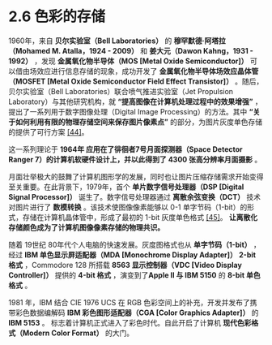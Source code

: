 
# 2.6 色彩的存储

1960年，来自 **贝尔实验室（Bell Laboratories）** 的 **穆罕默德·阿塔拉（Mohamed M. Atalla，1924 - 2009）** 和 **姜大元（Dawon Kahng，1931 - 1992）** ，发现 **金属氧化物半导体（MOS [Metal Oxide Semiconductor]）** 可以借由场效应进行信息存储的现象，成功开发了 **金属氧化物半导体场效应晶体管（MOSFET [Metal Oxide Semiconductor Field Effect Transistor]）** 。随后，贝尔实验室（Bell Laboratories）联合喷气推进实验室（Jet Propulsion Laboratory）与其他研究机构，就 **“提高图像在计算机处理过程中的效果增强”** ，提出了一系列用于数字图像处理（Digital Image Processing）的方法。其中 **“关于如何利用有限的物理存储空间来保存图片像素点”** 的部分，为图片灰度单色存储的提供了可行方案 [\[44\]][ref]。

这一系列理论于 **1964年 应用在了徘徊者7号月面探测器（Space Detector Ranger 7）的计算机软硬件设计上，并以此得到了 4300 张高分辨率月面摄影** 。

月面壮举极大的鼓舞了计算机图形学的发展，同时也让图片压缩存储需求开始变得至关重要。在此背景下，1979年，首个 **单片数字信号处理器（DSP [Digital Signal Processor]）** 诞生了。数字信号处理器通过 **离散余弦变换（DCT）** 技术对图片进行了 **数模转换** 。该技术使图像像素能够以 0-1 单字节码（1-bit）的形式，存储在计算机晶体管中，形成了最初的 1-bit 灰度单色格式 [\[45\]][ref]。 **让离散化存储颜色成为了计算机图像像素存储的物理共识。**

随着 19世纪 80年代个人电脑的快速发展。灰度图格式也从 **单字节码（1-bit）** ，经过 **IBM 单色显示屏适配器（MDA [Monochrome Display Adapter]）** **2-bit 格式** ，Commodore 128 所搭载 **8563 显示控制器（VDC [Video Display Controller]）** 提供的 **4-bit 格式** ，演变到了**Apple II 与 IBM 5150** 的 **8-bit 单色格式** 。

1981 年，IBM 结合 CIE 1976 UCS 在 RGB 色彩空间上的补充，开发并发布了携带彩色数据编解码 **IBM 彩色图形适配器（CGA [Color Graphics Adapter]）** 的 **IBM 5153** 。 标志着计算机正式进入了彩色时代。自此开启了计算机 **现代色彩格式（Modern Color Format）** 的大门。


[ref]: References_2.md